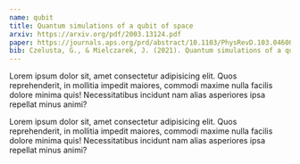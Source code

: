 ```yaml
---
name: qubit
title: Quantum simulations of a qubit of space
arxiv: https://arxiv.org/pdf/2003.13124.pdf
paper: https://journals.aps.org/prd/abstract/10.1103/PhysRevD.103.046001
bib: Czelusta, G., & Mielczarek, J. (2021). Quantum simulations of a qubit of space. Physical Review D, 103(4), 046001.
---
```


Lorem ipsum dolor sit, amet consectetur adipisicing elit. Quos reprehenderit, in mollitia impedit maiores, commodi maxime nulla facilis dolore minima quis! Necessitatibus incidunt nam alias asperiores ipsa repellat minus animi?

Lorem ipsum dolor sit, amet consectetur adipisicing elit. Quos reprehenderit, in mollitia impedit maiores, commodi maxime nulla facilis dolore minima quis! Necessitatibus incidunt nam alias asperiores ipsa repellat minus animi?
